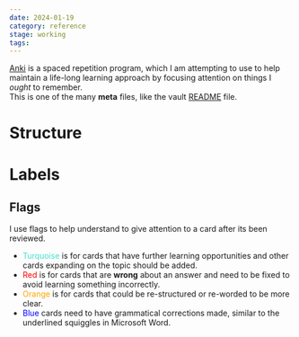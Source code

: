 ```yaml
---
date: 2024-01-19
category: reference
stage: working
tags:
---
```


[Anki](https://apps.ankiweb.net/) is a spaced repetition program, which I am attempting to use to help maintain a life-long learning approach by focusing attention on things I *ought* to remember.  
This is one of the many __meta__ files, like the vault [README](../README.md) file.

# Structure

# Labels

## Flags

I use flags to help understand to give attention to a card after its been reviewed.

- <font color='turquoise'>Turquoise</font> is for cards that have further learning opportunities and other cards expanding on the topic should be added.
- <font color='red'>Red</font> is for cards that are **wrong** about an answer and need to be fixed to avoid learning something incorrectly.
- <font color='orange'>Orange</font> is for cards that could be re-structured or re-worded to be more clear. 
- <font color='blue'>Blue</font> cards need to have grammatical corrections made, similar to the underlined squiggles in Microsoft Word.
